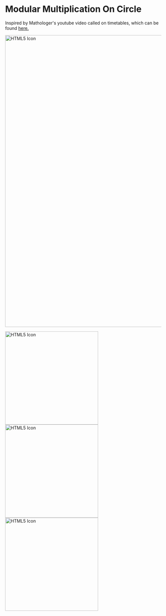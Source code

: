 # Modular Multiplication On Circle

Inspired by Mathologer's youtube video called on timetables, which can be found [here.](https://www.youtube.com/watch?v=qhbuKbxJsk8)


<img src="images/change.gif" alt="HTML5 Icon" width="940">

<img src="images/cardioid" alt="HTML5 Icon" width="300"  style="display:inline-block"> <img src="images/nephroid" alt="HTML5 Icon" width="300"  style="display:inline-block"><img src="images/factor_4" alt="HTML5 Icon" width="300"  style="display:inline-block">
